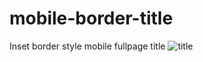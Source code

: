 # mobile-border-title
Inset border style mobile fullpage title
![title](https://user-images.githubusercontent.com/24298382/138104679-5d2653cc-72ac-469a-9aa1-86c0a50affaf.png)
